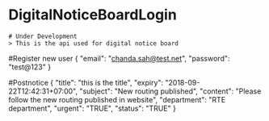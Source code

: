 
# DigitalNoticeBoardLogin
    # Under Development
    > This is the api used for digital notice board

#Register new user
{
    "email": "chanda.sah@test.net",
    "password": "test@123"
}

#Postnotice
{
    "title": "this is the title",
    "expiry": "2018-09-22T12:42:31+07:00",
    "subject": "New routing published",
    "content": "Please follow the new routing published in website",
    "department": "RTE department",
    "urgent": "TRUE",
    "status": "TRUE"
}